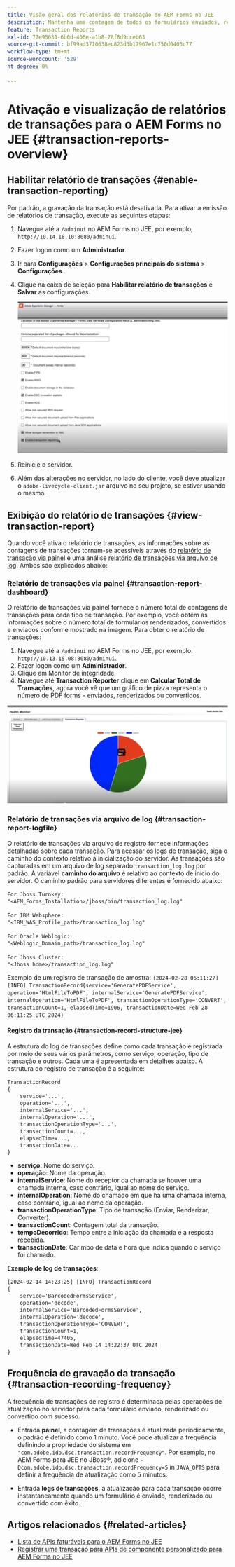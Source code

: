 ```yaml
---
title: Visão geral dos relatórios de transação do AEM Forms no JEE
description: Mantenha uma contagem de todos os formulários enviados, renderizados, documentos convertidos em um formato para outro e muito mais.
feature: Transaction Reports
exl-id: 77e95631-6b0d-406e-a1b8-78f8d9cceb63
source-git-commit: bf99ad3710638ec823d3b17967e1c750d0405c77
workflow-type: tm+mt
source-wordcount: '529'
ht-degree: 0%

---
```


# Ativação e visualização de relatórios de transações para o AEM Forms no JEE {#transaction-reports-overview}

<!--Transaction reports in AEM Forms on JEE let you keep a count of all transactions taken place on your AEM Forms deployment. The objective is to provide information about product usage and helps business stakeholders understand their digital processing volumes. Examples of a transaction include:

* Submission of a document
* Rendition of a document
* Conversion of a document from one file format to another 

For more information on what is considered a transaction, see [Billable APIs](../../forms/using/transaction-reports-billable-apis-jee.md). Transaction log helps you to gain information about the number of documents submitted, rendered, and converted.-->

## Habilitar relatório de transações {#enable-transaction-reporting}

Por padrão, a gravação da transação está desativada. Para ativar a emissão de relatórios de transação, execute as seguintes etapas:

1. Navegue até a `/adminui` no AEM Forms no JEE, por exemplo, `http://10.14.18.10:8080/adminui`.
1. Fazer logon como um **Administrador**.
1. Ir para **Configurações** > **Configurações principais do sistema** > **Configurações**.
1. Clique na caixa de seleção para **Habilitar relatório de transações** e **Salvar** as configurações.

   ![sample-transaction-report-jee](assets/enable-transaction-jee.png)

1. Reinicie o servidor.
1. Além das alterações no servidor, no lado do cliente, você deve atualizar o `adobe-livecycle-client.jar` arquivo no seu projeto, se estiver usando o mesmo.

<!--
* You can [enable transaction recording](../../forms/using/viewing-and-understanding-transaction-reports.md#setting-up-transaction-reports) from AEM Web Console. view transaction reports on author, processing, or publish instances. View transaction reports on author or processing instances for an aggregated sum of all transactions. View transaction reports on the publish instances for a count of all transactions that take place only on that publish instance from where the report is run.
-->

<!--Do not author content (Create adaptive forms, interactive communication, themes, and other authoring activities) and process documents (Use workflows, document services, and other processing activities) on the same AEM instance. Keep the transaction recording disabled for AEM Forms servers used to author content. Keep the transaction recording enabled for AEM Forms servers used to process documents.-->

## Exibição do relatório de transações {#view-transaction-report}

Quando você ativa o relatório de transações, as informações sobre as contagens de transações tornam-se acessíveis através do [relatório de transação via painel](#transaction-report-dashboard) e uma análise [relatório de transações via arquivo de log](#transaction-report-logfile). Ambos são explicados abaixo:

### Relatório de transações via painel {#transaction-report-dashboard}

O relatório de transações via painel fornece o número total de contagens de transações para cada tipo de transação. Por exemplo, você obtém as informações sobre o número total de formulários renderizados, convertidos e enviados conforme mostrado na imagem. Para obter o relatório de transações:

1. Navegue até a `/adminui` no AEM Forms no JEE, por exemplo: `http://10.13.15.08:8080/adminui`.
1. Fazer logon como um **Administrador**.
1. Clique em Monitor de integridade.
1. Navegue até **Transaction Reporter** clique em **Calcular Total de Transações**, agora você vê que um gráfico de pizza representa o número de PDF forms - enviados, renderizados ou convertidos.

![sample-transaction-report-jee](assets/transaction-piechart.png)


### Relatório de transações via arquivo de log {#transaction-report-logfile}

O relatório de transações via arquivo de registro fornece informações detalhadas sobre cada transação. Para acessar os logs de transação, siga o caminho do contexto relativo à inicialização do servidor. As transações são capturadas em um arquivo de log separado `transaction_log.log` por padrão. A variável **caminho do arquivo** é relativo ao contexto de início do servidor. O caminho padrão para servidores diferentes é fornecido abaixo:

```
For Jboss Turnkey:
"<AEM_Forms_Installation>/jboss/bin/transaction_log.log"

For IBM Websphere: 
"<IBM_WAS_Profile_path>/transaction_log.log"

For Oracle Weblogic:
"<Weblogic_Domain_path>/transaction_log.log"

For Jboss Cluster:
"<Jboss home>/transaction_log.log"
```

Exemplo de um registro de transação de amostra:
`[2024-02-28 06:11:27] [INFO] TransactionRecord{service='GeneratePDFService', operation='HtmlFileToPDF', internalService='GeneratePDFService', internalOperation='HtmlFileToPDF', transactionOperationType='CONVERT', transactionCount=1, elapsedTime=1906, transactionDate=Wed Feb 28 06:11:25 UTC 2024}`

#### Registro da transação {#transaction-record-structure-jee}

A estrutura do log de transações define como cada transação é registrada por meio de seus vários parâmetros, como serviço, operação, tipo de transação e outros. Cada uma é apresentada em detalhes abaixo. A estrutura do registro de transação é a seguinte:

```
TransactionRecord
{
    service='...', 
    operation='...', 
    internalService='...', 
    internalOperation='...', 
    transactionOperationType='...', 
    transactionCount=..., 
    elapsedTime=..., 
    transactionDate=...
}
```

* **serviço**: Nome do serviço.
* **operação**: Nome da operação.
* **internalService**: Nome do receptor da chamada se houver uma chamada interna, caso contrário, igual ao nome do serviço.
* **internalOperation**: Nome do chamado em que há uma chamada interna, caso contrário, igual ao nome da operação.
* **transactionOperationType**: Tipo de transação (Enviar, Renderizar, Converter).
* **transactionCount**: Contagem total da transação.
* **tempoDecorrido**: Tempo entre a iniciação da chamada e a resposta recebida.
* **transactionDate**: Carimbo de data e hora que indica quando o serviço foi chamado.

**Exemplo de log de transações**:

```
[2024-02-14 14:23:25] [INFO] TransactionRecord
{
    service='BarcodedFormsService', 
    operation='decode', 
    internalService='BarcodedFormsService', 
    internalOperation='decode', 
    transactionOperationType='CONVERT', 
    transactionCount=1, 
    elapsedTime=47405, 
    transactionDate=Wed Feb 14 14:22:37 UTC 2024
}
```

## Frequência de gravação da transação {#transaction-recording-frequency}

<!--Transaction persistence involves updating the total transaction count for SUBMIT, CONVERT, and RENDER operations on the server periodically: -->

A frequência de transações de registro é determinada pelas operações de atualização no servidor para cada formulário enviado, renderizado ou convertido com sucesso.

* Entrada **painel**, a contagem de transações é atualizada periodicamente, o padrão é definido como 1 minuto. Você pode atualizar a frequência definindo a propriedade do sistema em `"com.adobe.idp.dsc.transaction.recordFrequency"`. Por exemplo, no AEM Forms para JEE no JBoss®, adicione `-Dcom.adobe.idp.dsc.transaction.recordFrequency=5` in `JAVA_OPTS` para definir a frequência de atualização como 5 minutos.

* Entrada **logs de transações**, a atualização para cada transação ocorre instantaneamente quando um formulário é enviado, renderizado ou convertido com êxito.

<!-- A transaction remains in the buffer for a specified period (Flush Buffer time + Reverse replication time). By default, it takes approximately 90 seconds for the transaction count to reflect in the transaction report.

Actions like submitting a PDF Form, using Agent UI to preview an interactive communication, or using non-standard form submission methods are not accounted as transactions. AEM Forms provides an API to record such transactions. Call the API from your custom implementations to record a transaction.

## Supported Topology {#supported-topology}

Transaction reports are available only on AEM Forms on OSGi environment. It supports author-publish, author-processing-publish, and only processing topologies. For example, topologies, see [Architecture and deployment topologies for AEM Forms](../../forms/using/transaction-reports-overview.md).

The transaction count is reverse replicated from publish instances to author or processing instances. An indicative author-publish topology is displayed below:

![simple-author-publish-topology](assets/simple-author-publish-topology.png)

>[!NOTE]
>
>AEM Forms transaction reports does not support topologies that contain only publish instances.

### Guidelines for using transaction reports {#guidelines-for-using-transaction-reports}

* Disable transaction reports on all author instances as reports on author instances includes transactions registered during authoring activities.
* Enable the **Show transactions from publish only** option on the author instance to view cumulative transactions from all publish instances. You can also view transaction reports on each publish instance for actual transactions on that particular publish instance only.
* Do not use author instances to run workflows and process documents.
* Before using transaction reporting, if you are have a toplogy with publish servers, ensure that the reverse replication is enabled for all the publish instances.
* Transaction data is reverse-replicated from a publish instance to only corresponding author or processing instance. The author or processing instance cannot further replicate data to another instance. For example, if you have author-processing-publish topology, aggregated transaction data is replicated only to the processing instance.-->

## Artigos relacionados {#related-articles}

* [Lista de APIs faturáveis para o AEM Forms no JEE](../../forms/using/transaction-reports-billable-apis-jee.md)
* [Registrar uma transação para APIs de componente personalizado para AEM Forms no JEE](/help/forms/using/record-transaction-custom-component-jee.md)
